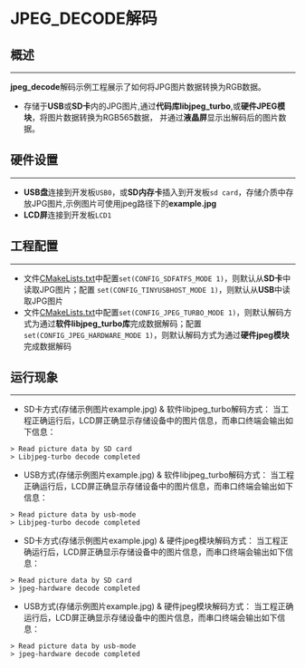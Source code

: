 # JPEG_DECODE解码
## 概述
***
**jpeg_decode**解码示例工程展示了如何将JPG图片数据转换为RGB数据。
- 存储于**USB**或**SD卡**内的JPG图片,通过**代码库libjpeg_turbo**,或**硬件JPEG模块**，将图片数据转换为RGB565数据，
并通过**液晶屏**显示出解码后的图片数据。

## 硬件设置
***
- **USB盘**连接到开发板``USB0``，或**SD内存卡**插入到开发板``sd card``，存储介质中存放JPG图片,示例图片可使用jpeg路径下的**example.jpg**
- **LCD屏**连接到开发板``LCD1``

## 工程配置
***
- 文件[CMakeLists.txt](./CmakeLists.txt)中配置``set(CONFIG_SDFATFS_MODE 1)``，则默认从**SD卡**中读取JPG图片；配置
``set(CONFIG_TINYUSBHOST_MODE 1)``，则默认从**USB**中读取JPG图片
- 文件[CMakeLists.txt](./CmakeLists.txt)中配置``set(CONFIG_JPEG_TURBO_MODE 1)``，则默认解码方式为通过**软件libjpeg_turbo库**完成数据解码；配置
``set(CONFIG_JPEG_HARDWARE_MODE 1)``，则默认解码方式为通过**硬件jpeg模块**完成数据解码

## 运行现象
***
- SD卡方式(存储示例图片example.jpg) & 软件libjpeg_turbo解码方式：
当工程正确运行后，LCD屏正确显示存储设备中的图片信息，而串口终端会输出如下信息：
```
> Read picture data by SD card
> Libjpeg-turbo decode completed
```

- USB方式(存储示例图片example.jpg) & 软件libjpeg_turbo解码方式：
当工程正确运行后，LCD屏正确显示存储设备中的图片信息，而串口终端会输出如下信息：
```
> Read picture data by usb-mode
> Libjpeg-turbo decode completed
```

- SD卡方式(存储示例图片example.jpg) & 硬件jpeg模块解码方式：
当工程正确运行后，LCD屏正确显示存储设备中的图片信息，而串口终端会输出如下信息：
```
> Read picture data by SD card
> jpeg-hardware decode completed
```

- USB方式(存储示例图片example.jpg) & 硬件jpeg模块解码方式：
当工程正确运行后，LCD屏正确显示存储设备中的图片信息，而串口终端会输出如下信息：
```
> Read picture data by usb-mode
> jpeg-hardware decode completed
```